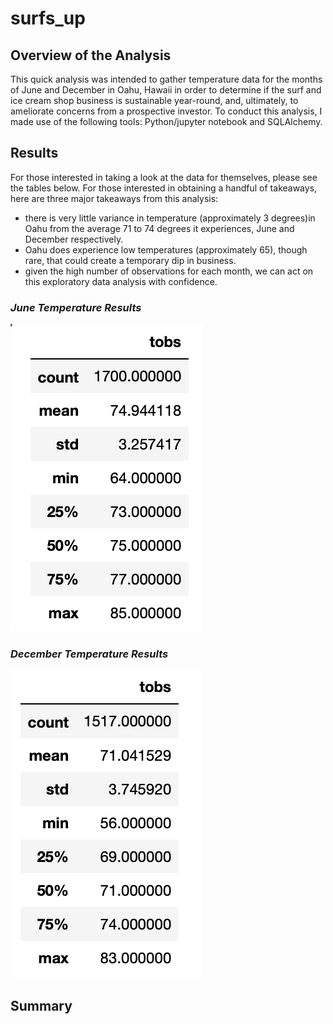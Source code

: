 # surfs_up

## Overview of the Analysis
This quick analysis was intended to gather temperature data for the months of June and December in Oahu, Hawaii in order to determine if the surf and ice cream shop business is sustainable year-round, and, ultimately, to ameliorate concerns from a prospective investor. To conduct this analysis, I made use of the following tools: Python/jupyter notebook and SQLAlchemy.

## Results
For those interested in taking a look at the data for themselves, please see the tables below. For those interested in obtaining a handful of takeaways, here are three major takeaways from this analysis: 
* there is very little variance in temperature (approximately 3 degrees)in Oahu from the average 71 to 74 degrees it experiences, June and December respectively.
* Oahu does experience low temperatures (approximately 65), though rare, that could create a temporary dip in business.
* given the high number of observations for each month, we can act on this exploratory data analysis with confidence.

### _June Temperature Results_
![](june_results.png)

### _December Temperature Results_
![](december_results.png)

## Summary
